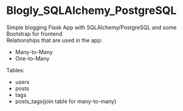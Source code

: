 # Blogly_SQLAlchemy_PostgreSQL

Simple blogging Flask App with SQLAlchemy/PostgreSQL and some Bootstrap for frontend  
Relationships that are used in the app:
* Many-to-Many
* One-to-Many   

Tables:
* users
* posts
* tags
* posts_tags(join table for many-to-many)
